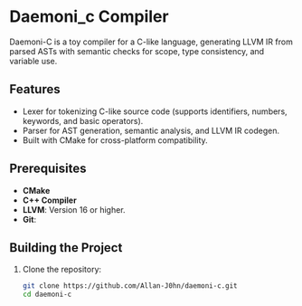 # Daemoni_c Compiler

Daemoni-C is a toy compiler for a C-like language, generating LLVM IR from parsed ASTs with semantic checks for scope, type consistency, and variable use.

## Features
- Lexer for tokenizing C-like source code (supports identifiers, numbers, keywords, and basic operators).
- Parser for AST generation, semantic analysis, and LLVM IR codegen.
- Built with CMake for cross-platform compatibility.

## Prerequisites
- **CMake**
- **C++ Compiler**
- **LLVM**: Version 16 or higher.
- **Git**:

## Building the Project
1. Clone the repository:
   ```bash
   git clone https://github.com/Allan-J0hn/daemoni-c.git
   cd daemoni-c
